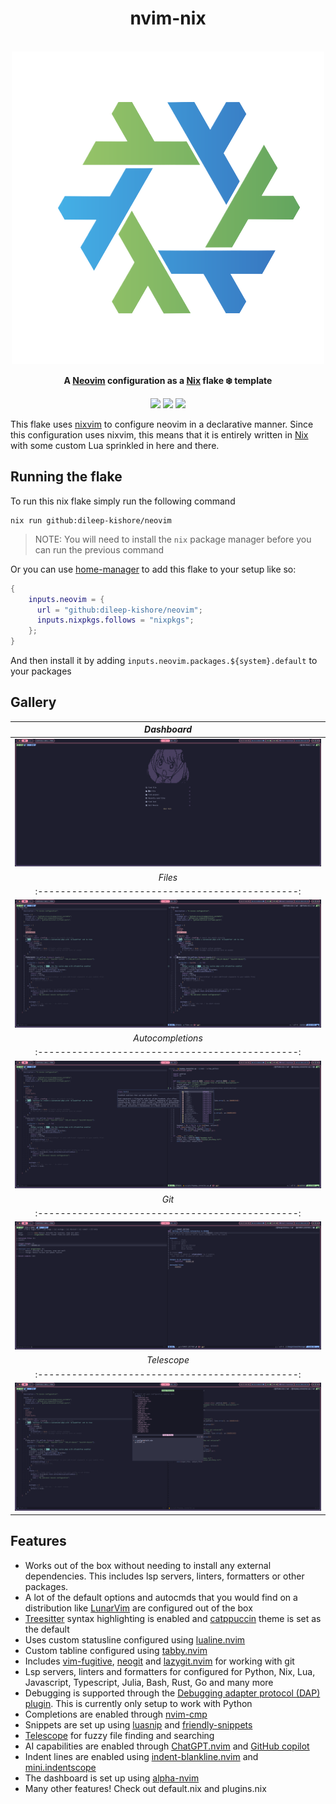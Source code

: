 <!-- markdownlint-disable -->
<h1 align="center">
    <a name="top" title="nvim-nix">
        nvim-nix
    </a>
</h1>
<br />
<div align="center">
  <a href="https://github.com/dileep-kishore/neovim">
    <img src="./assets/nvim-nix.png">
  </a>
  <p>
    <strong>
      A <a href="https://neovim.io/">Neovim</a> configuration as a <a href="https://nixos.org/">Nix</a> flake ❄️ template</br>
    </strong>
  </p>
<img src="https://img.shields.io/badge/NeoVim-%2357A143.svg?&style=for-the-badge&logo=neovim&logoColor=white">
<img src="https://img.shields.io/badge/nix-0175C2?style=for-the-badge&logo=NixOS&logoColor=white">
<img src="https://img.shields.io/badge/lua-%232C2D72.svg?style=for-the-badge&logo=lua&logoColor=white">
</div>
<!-- markdownlint-restore -->

This flake uses [nixvim](https://github.com/nix-community/nixvim) to configure neovim in a declarative manner. Since this configuration uses nixvim, this means that it is entirely written in [Nix](https://nixos.org/manual/nix/stable/language/index.html) with some custom Lua sprinkled in here and there.

## Running the flake

To run this nix flake simply run the following command

```
nix run github:dileep-kishore/neovim
```

> NOTE:
> You will need to install the `nix` package manager before you can run the previous command

Or you can use [home-manager](https://github.com/nix-community/home-manager) to add this flake to your setup like so:

```nix
{
    inputs.neovim = {
      url = "github:dileep-kishore/neovim";
      inputs.nixpkgs.follows = "nixpkgs";
    };
}
```

And then install it by adding `inputs.neovim.packages.${system}.default` to your packages

## Gallery

|                   _Dashboard_                    |
| :----------------------------------------------: |
|       ![dashboard](./assets/dashboard.png)       |
|                   _Files_                    |
| :----------------------------------------------: |
|           ![files](./assets/files.png)           |
|                   _Autocompletions_                    |
| :----------------------------------------------: |
| ![autocompletions](./assets/autocompletions.png) |
|                   _Git_                    |
| :----------------------------------------------: |
|             ![git](./assets/git.png)             |
|                   _Telescope_                    |
| :----------------------------------------------: |
|       ![telescope](./assets/telescope.png)       |

## Features

- Works out of the box without needing to install any external dependencies. This includes lsp servers, linters, formatters or other packages.
- A lot of the default options and autocmds that you would find on a distribution like [LunarVim](lunarvim.org/) are configured out of the box
- [Treesitter](https://github.com/nvim-treesitter/nvim-treesitter) syntax highlighting is enabled and [catppuccin](https://github.com/catppuccin/nvim) theme is set as the default
- Uses custom statusline configured using [lualine.nvim](https://github.com/nvim-treesitter/nvim-treesitter)
- Custom tabline configured using [tabby.nvim](https://github.com/nvim-treesitter/nvim-treesitter)
- Includes [vim-fugitive](https://github.com/tpope/vim-fugitive), [neogit](https://github.com/NeogitOrg/neogit) and [lazygit.nvim](https://github.com/kdheepak/lazygit.nvim) for working with git
- Lsp servers, linters and formatters for configured for Python, Nix, Lua, Javascript, Typescript, Julia, Bash, Rust, Go and many more
- Debugging is supported through the [Debugging adapter protocol (DAP) plugin](https://github.com/mfussenegger/nvim-dap). This is currently only setup to work with Python
- Completions are enabled through [nvim-cmp](https://github.com/hrsh7th/nvim-cmp)
- Snippets are set up using [luasnip](https://github.com/L3MON4D3/LuaSnip) and [friendly-snippets](https://github.com/rafamadriz/friendly-snippets)
- [Telescope](https://github.com/nvim-telescope/telescope.nvim) for fuzzy file finding and searching
- AI capabilities are enabled through [ChatGPT.nvim](https://github.com/jackMort/ChatGPT.nvim) and [GitHub copilot](https://github.com/zbirenbaum/copilot.lua)
- Indent lines are enabled using [indent-blankline.nvim](https://github.com/lukas-reineke/indent-blankline.nvim) and [mini.indentscope](https://github.com/echasnovski/mini.indentscope)
- The dashboard is set up using [alpha-nvim](https://github.com/goolord/alpha-nvim)
- Many other features! Check out default.nix and plugins.nix

<!-- MARKDOWN LINKS & IMAGES -->

[neovim-shield]: https://img.shields.io/badge/NeoVim-%2357A143.svg?&style=for-the-badge&logo=neovim&logoColor=white
[neovim-url]: https://neovim.io/
[nix-shield]: https://img.shields.io/badge/nix-0175C2?style=for-the-badge&logo=NixOS&logoColor=white
[nix-url]: https://nixos.org/
[lua-shield]: https://img.shields.io/badge/lua-%232C2D72.svg?style=for-the-badge&logo=lua&logoColor=white
[lua-url]: https://www.lua.org/
